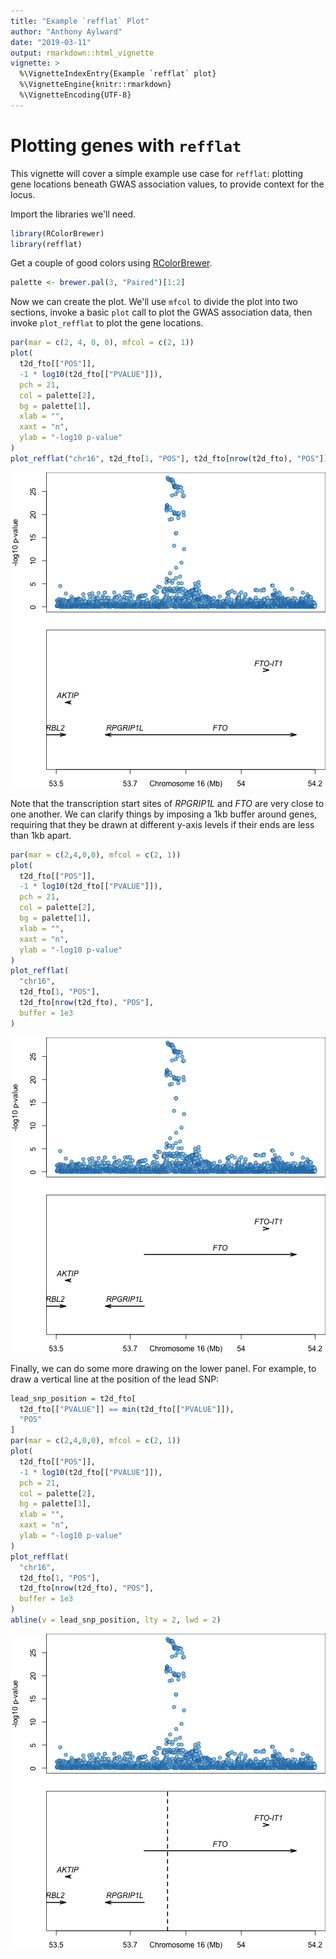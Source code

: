 ```yaml
---
title: "Example `refflat` Plot"
author: "Anthony Aylward"
date: "2019-03-11"
output: rmarkdown::html_vignette
vignette: >
  %\VignetteIndexEntry{Example `refflat` plot}
  %\VignetteEngine{knitr::rmarkdown}
  %\VignetteEncoding{UTF-8}
---
```




# Plotting genes with `refflat`

This vignette will cover a simple example use case for `refflat`: plotting
gene locations beneath GWAS association values, to provide context for the
locus.

Import the libraries we'll need.


```r
library(RColorBrewer)
library(refflat)
```

Get a couple of good colors using [RColorBrewer](https://cran.r-project.org/web/packages/RColorBrewer/index.html).


```r
palette <- brewer.pal(3, "Paired")[1:2]
```

Now we can create the plot. We'll use `mfcol` to divide the plot into two
sections, invoke a basic `plot` call to plot the GWAS association data,
then invoke `plot_refflat` to plot the gene locations.


```r
par(mar = c(2, 4, 0, 0), mfcol = c(2, 1))
plot(
  t2d_fto[["POS"]],
  -1 * log10(t2d_fto[["PVALUE"]]),
  pch = 21,
  col = palette[2],
  bg = palette[1],
  xlab = "",
  xaxt = "n",
  ylab = "-log10 p-value"
)
plot_refflat("chr16", t2d_fto[1, "POS"], t2d_fto[nrow(t2d_fto), "POS"])
```

![plot of chunk without_buffer](figure/without_buffer-1.png)

Note that the transcription start sites of _RPGRIP1L_ and _FTO_ are very close
to one another. We can clarify things by imposing a 1kb buffer around genes,
requiring that they be drawn at different y-axis levels if their ends are less
than 1kb apart.


```r
par(mar = c(2,4,0,0), mfcol = c(2, 1))
plot(
  t2d_fto[["POS"]],
  -1 * log10(t2d_fto[["PVALUE"]]),
  pch = 21,
  col = palette[2],
  bg = palette[1],
  xlab = "",
  xaxt = "n",
  ylab = "-log10 p-value"
)
plot_refflat(
  "chr16",
  t2d_fto[1, "POS"],
  t2d_fto[nrow(t2d_fto), "POS"],
  buffer = 1e3
)
```

![plot of chunk with_buffer](figure/with_buffer-1.png)

Finally, we can do some more drawing on the lower panel. For example, to draw
a vertical line at the position of the lead SNP:


```r
lead_snp_position = t2d_fto[
  t2d_fto[["PVALUE"]] == min(t2d_fto[["PVALUE"]]),
  "POS"
]
par(mar = c(2,4,0,0), mfcol = c(2, 1))
plot(
  t2d_fto[["POS"]],
  -1 * log10(t2d_fto[["PVALUE"]]),
  pch = 21,
  col = palette[2],
  bg = palette[1],
  xlab = "",
  xaxt = "n",
  ylab = "-log10 p-value"
)
plot_refflat(
  "chr16",
  t2d_fto[1, "POS"],
  t2d_fto[nrow(t2d_fto), "POS"],
  buffer = 1e3
)
abline(v = lead_snp_position, lty = 2, lwd = 2)
```

![plot of chunk with_extra](figure/with_extra-1.png)
